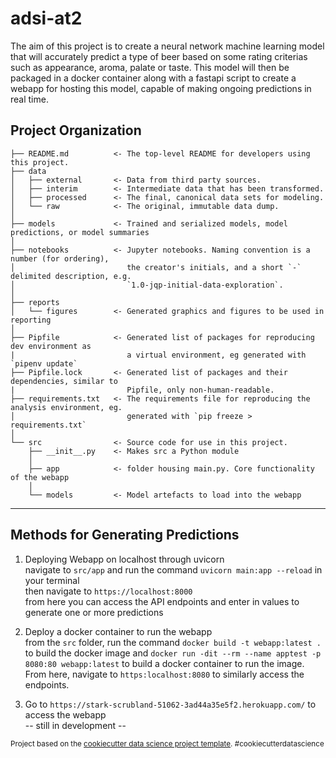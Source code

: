 adsi-at2
==============================
The aim of this project is to create a neural network machine learning model that will accurately predict a type of beer based on some rating criterias such as appearance, aroma, palate or taste. This model will then be packaged in a docker container along with a fastapi script to create a webapp for hosting this model, capable of making ongoing predictions in real time.

Project Organization
------------

    ├── README.md          <- The top-level README for developers using this project.
    ├── data
    │   ├── external       <- Data from third party sources.
    │   ├── interim        <- Intermediate data that has been transformed.
    │   ├── processed      <- The final, canonical data sets for modeling.
    │   └── raw            <- The original, immutable data dump.
    │
    ├── models             <- Trained and serialized models, model predictions, or model summaries
    │
    ├── notebooks          <- Jupyter notebooks. Naming convention is a number (for ordering),
    │                         the creator's initials, and a short `-` delimited description, e.g.
    │                         `1.0-jqp-initial-data-exploration`.
    │
    ├── reports
    │   └── figures        <- Generated graphics and figures to be used in reporting
    │
    ├── Pipfile            <- Generated list of packages for reproducing dev environment as 
    |                         a virtual environment, eg generated with `pipenv update`
    ├── Pipfile.lock       <- Generated list of packages and their dependencies, similar to    
    |                         Pipfile, only non-human-readable.
    ├── requirements.txt   <- The requirements file for reproducing the analysis environment, eg.
    │                         generated with `pip freeze > requirements.txt`
    │
    └── src                <- Source code for use in this project.
        ├── __init__.py    <- Makes src a Python module
        │
        ├── app            <- folder housing main.py. Core functionality of the webapp
        │
        └── models         <- Model artefacts to load into the webapp


--------

## Methods for Generating Predictions
1. Deploying Webapp on localhost through uvicorn \
navigate to `src/app` and run the command `uvicorn main:app --reload` in your terminal \
then navigate to `https://localhost:8000` \
from here you can access the API endpoints and enter in values to generate one or more predictions

2. Deploy a docker container to run the webapp \
from the `src` folder, run the command `docker build -t webapp:latest .` to build the docker image and `docker run -dit --rm --name apptest -p 8080:80 webapp:latest` to build a docker container to run the image. \
From here, navigate to `https:localhost:8080` to similarly access the endpoints.

3. Go to `https://stark-scrubland-51062-3ad44a35e5f2.herokuapp.com/` to access the webapp \
-- still in development --

<p><small>Project based on the <a target="_blank" href="https://drivendata.github.io/cookiecutter-data-science/">cookiecutter data science project template</a>. #cookiecutterdatascience</small></p>

